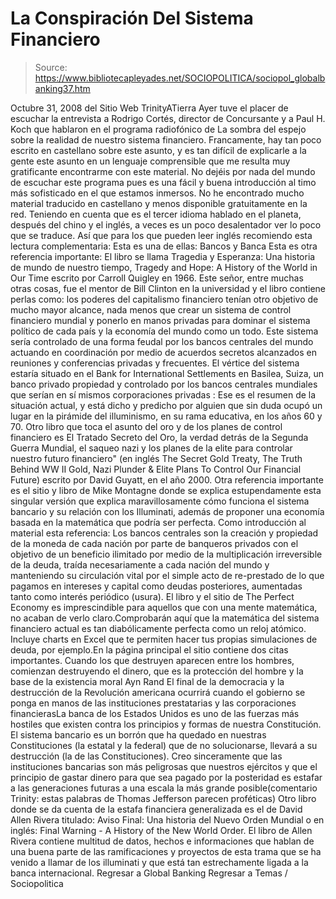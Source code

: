 # La Conspiración Del Sistema Financiero

> Source: https://www.bibliotecapleyades.net/SOCIOPOLITICA/sociopol_globalbanking37.htm

Octubre 31, 2008
del Sitio Web TrinityATierra
Ayer tuve el placer de escuchar la entrevista a Rodrigo Cortés, director de Concursante y a Paul H. Koch que hablaron en el programa radiofónico de La sombra del espejo sobre la realidad de nuestro sistema financiero.
Francamente, hay tan poco escrito en castellano sobre este asunto, y es tan difícil de explicarle a la gente este asunto en un lenguaje comprensible que me resulta muy gratificante encontrarme con este material. No dejéis por nada del mundo de escuchar este programa pues es una fácil y buena introducción al timo más sofisticado en el que estamos inmersos.
No he encontrado mucho material traducido en castellano y menos disponible gratuitamente en la red.
Teniendo en cuenta que es el tercer idioma hablado en el planeta, después del chino y el inglés, a veces es un poco desalentador ver lo poco que se traduce. Así que para los que pueden leer inglés recomiendo esta lectura complementaria:
Esta es una de ellas: Bancos y Banca
Esta es otra referencia importante: El libro se llama Tragedia y Esperanza: Una historia de mundo de nuestro tiempo, Tragedy and Hope: A History of the World in Our Time escrito por Carroll Quigley en 1966.
Este señor, entre muchas otras cosas, fue el mentor de Bill Clinton en la universidad y el libro contiene perlas como:
los poderes del capitalismo financiero tenían otro objetivo de mucho mayor alcance, nada menos que crear un sistema de control financiero mundial y ponerlo en manos privadas para dominar el sistema político de cada país y la economía del mundo como un todo. Este sistema sería controlado de una forma feudal por los bancos centrales del mundo actuando en coordinación por medio de acuerdos secretos alcanzados en reuniones y conferencias privadas y frecuentes.
El vértice del sistema estaría situado en el Bank for International Settlements en Basilea, Suiza, un banco privado propiedad y controlado por los bancos centrales mundiales que serían en sí mismos corporaciones privadas :
Ese es el resumen de la situación actual, y está dicho y predicho por alguien que sin duda ocupó un lugar en la pirámide del illuminismo, en su rama educativa, en los años 60 y 70.
Otro libro que toca el asunto del oro y de los planes de control financiero es El Tratado Secreto del Oro, la verdad detrás de la Segunda Guerra Mundial, el saqueo nazi y los planes de la elite para controlar nuestro futuro financiero" (en inglés The Secret Gold Treaty, The Truth Behind WW II Gold, Nazi Plunder & Elite Plans To Control Our Financial Future) escrito por David Guyatt, en el año 2000.
Otra referencia importante es el sitio y libro de Mike Montagne donde se explica estupendamente esta singular versión que explica maravillosamente cómo funciona el sistema bancario y su relación con los Illuminati, además de proponer una economía basada en la matemática que podría ser perfecta.
Como introducción al material esta referencia:
Los bancos centrales son la creación y propiedad de la moneda de cada nación por parte de banqueros privados con el objetivo de un beneficio ilimitado por medio de la multiplicación irreversible de la deuda, traída necesariamente a cada nación del mundo y manteniendo su circulación vital por el simple acto de re-prestado de lo que pagamos en intereses y capital como deudas posteriores, aumentadas tanto como interés periódico (usura).
El libro y el sitio de The Perfect Economy es imprescindible para aquellos que con una mente matemática, no acaban de verlo claro.Comprobarán aquí que la matemática del sistema financiero actual es tan diabólicamente perfecta como un reloj atómico. Incluye charts en Excel que te permiten hacer tus propias simulaciones de deuda, por ejemplo.En la página principal el sitio contiene dos citas importantes.
Cuando los que destruyen aparecen entre los hombres, comienzan destruyendo el dinero, que es la protección del hombre y la base de la existencia moral Ayn Rand
El final de la democracia y la destrucción de la Revolución americana ocurrirá cuando el gobierno se ponga en manos de las instituciones prestatarias y las corporaciones financierasLa banca de los Estados Unidos es uno de las fuerzas más hostiles que existen contra los principios y formas de nuestra Constitución. El sistema bancario es un borrón que ha quedado en nuestras Constituciones (la estatal y la federal) que de no solucionarse, llevará a su destrucción (la de las Constituciones). Creo sinceramente que las instituciones bancarias son más peligrosas que nuestros ejércitos y que el principio de gastar dinero para que sea pagado por la posteridad es estafar a las generaciones futuras a una escala la más grande posible(comentario Trinity: estas palabras de Thomas Jefferson parecen proféticas)
Otro libro donde se da cuenta de la estafa financiera generalizada es el de David Allen Rivera titulado: Aviso Final: Una historia del Nuevo Orden Mundial o en inglés: Final Warning - A History of the New World Order.
El libro de Allen Rivera contiene multitud de datos, hechos e informaciones que hablan de una buena parte de las ramificaciones y proyectos de esta trama que se ha venido a llamar de los illuminati y que está tan estrechamente ligada a la banca internacional.
Regresar a Global Banking
Regresar a Temas / Sociopolitica
